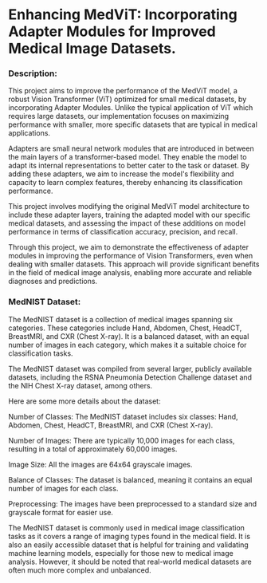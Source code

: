 # Enhancing MedViT: Incorporating Adapter Modules for Improved Medical Image Datasets.

### Description:

This project aims to improve the performance of the MedViT model, a robust Vision Transformer (ViT) optimized for small medical datasets, by incorporating Adapter Modules. Unlike the typical application of ViT which requires large datasets, our implementation focuses on maximizing performance with smaller, more specific datasets that are typical in medical applications.

Adapters are small neural network modules that are introduced in between the main layers of a transformer-based model. They enable the model to adapt its internal representations to better cater to the task or dataset. By adding these adapters, we aim to increase the model's flexibility and capacity to learn complex features, thereby enhancing its classification performance.

This project involves modifying the original MedViT model architecture to include these adapter layers, training the adapted model with our specific medical datasets, and assessing the impact of these additions on model performance in terms of classification accuracy, precision, and recall.

Through this project, we aim to demonstrate the effectiveness of adapter modules in improving the performance of Vision Transformers, even when dealing with smaller datasets. This approach will provide significant benefits in the field of medical image analysis, enabling more accurate and reliable diagnoses and predictions.

### MedNIST Dataset:
The MedNIST dataset is a collection of medical images spanning six categories. These categories include Hand, Abdomen, Chest, HeadCT, BreastMRI, and CXR (Chest X-ray). It is a balanced dataset, with an equal number of images in each category, which makes it a suitable choice for classification tasks.

The MedNIST dataset was compiled from several larger, publicly available datasets, including the RSNA Pneumonia Detection Challenge dataset and the NIH Chest X-ray dataset, among others.

Here are some more details about the dataset:

Number of Classes: The MedNIST dataset includes six classes: Hand, Abdomen, Chest, HeadCT, BreastMRI, and CXR (Chest X-ray).

Number of Images: There are typically 10,000 images for each class, resulting in a total of approximately 60,000 images.

Image Size: All the images are 64x64 grayscale images.

Balance of Classes: The dataset is balanced, meaning it contains an equal number of images for each class.

Preprocessing: The images have been preprocessed to a standard size and grayscale format for easier use.

The MedNIST dataset is commonly used in medical image classification tasks as it covers a range of imaging types found in the medical field. It is also an easily accessible dataset that is helpful for training and validating machine learning models, especially for those new to medical image analysis. However, it should be noted that real-world medical datasets are often much more complex and unbalanced.
